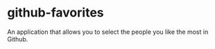 # github-favorites
An application that allows you to select the people you like the most in Github.

